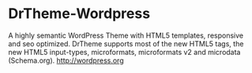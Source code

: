 # DrTheme-Wordpress
A highly semantic WordPress Theme with HTML5 templates, responsive and seo optimized. DrTheme supports most of the new HTML5 tags, the new HTML5 input-types, microformats, microformats v2 and microdata (Schema.org). http://wordpress.org
